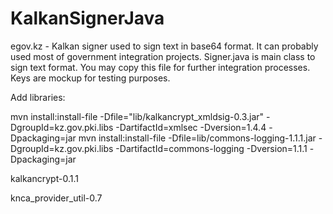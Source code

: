 # KalkanSignerJava

egov.kz - Kalkan signer used to sign text in base64 format. It can probably used most of government integration projects. Signer.java is main class to sign text format. You may copy this file for further integration processes. Keys are mockup for testing purposes. 

Add libraries:

mvn install:install-file -Dfile="lib/kalkancrypt_xmldsig-0.3.jar" -DgroupId=kz.gov.pki.libs -DartifactId=xmlsec -Dversion=1.4.4 -Dpackaging=jar
mvn install:install-file -Dfile=lib/commons-logging-1.1.1.jar -DgroupId=kz.gov.pki.libs -DartifactId=commons-logging -Dversion=1.1.1 -Dpackaging=jar


kalkancrypt-0.1.1


knca_provider_util-0.7